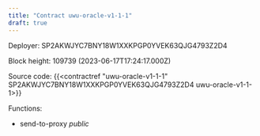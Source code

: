 ```yaml
---
title: "Contract uwu-oracle-v1-1-1"
draft: true
---
```

Deployer: SP2AKWJYC7BNY18W1XXKPGP0YVEK63QJG4793Z2D4


 



Block height: 109739 (2023-06-17T17:24:17.000Z)

Source code: {{<contractref "uwu-oracle-v1-1-1" SP2AKWJYC7BNY18W1XXKPGP0YVEK63QJG4793Z2D4 uwu-oracle-v1-1-1>}}

Functions:

* send-to-proxy _public_
